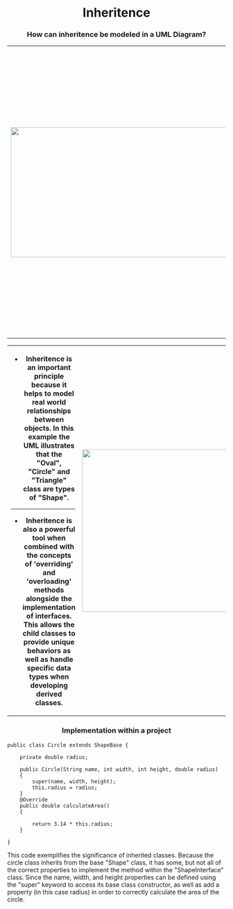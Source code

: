 <h1 align="center">Inheritence</h1>
<h3 align="center">How can inheritence be modeled in a UML Diagram?</h3>
<table>
  <th width="500">
    <img src="https://github.com/phollenback/Skills-Overview/assets/145724342/c2fc46dd-a616-4d22-bf1c-3c459ab78339" width="1000" height="300">
  </th>
  <th width="500">
    
   - The 'base' of any inheritence relationship starts with the "Base" or "Parent" class. In this example, the 'salable'
    class is the bass of the three classes beneath it.


--------------------------

   -   Because the bottom three classes have an 'extends' line realationship to there base class, this means that all three inherit each       property and method its parent class contains.
   
  </th>
</table>
<table>
  <th width="500">

    
-  Inheritence is an important principle because it helps to model real world relationships between objects. In this example the UML illustrates that the "Oval", "Circle" and "Triangle" class are types of "Shape".


--------------------


-  Inheritence is also a powerful tool when combined with the concepts of 'overriding' and 'overloading' methods alongside the implementation of interfaces. This allows the child classes to provide unique behaviors as well as handle specific data types when developing derived classes.
  </th>
  <th width="565">
    <img src="https://github.com/phollenback/Skills-Overview/assets/145724342/d54f9078-ae26-4980-a560-3b1d7709fb01)" width="1000" height="375">
  </th>
</table>

<h3 align="center">Implementation within a project</h3>

```
public class Circle extends ShapeBase {

	private double radius;

	public Circle(String name, int width, int height, double radius) 
	{
		super(name, width, height);
		this.radius = radius;
	}
	@Override
	public double calculateArea() 
	{
		
		return 3.14 * this.radius;
	}

}
```
This code exemplifies the significance of inherited classes. Because the circle class inherits from the base "Shape" class, it has some, but not all of the correct properties to implement the method within the "ShapeInterface" class. Since the name, width, and height properties can be defined using the "super" keyword to access its base class constructor, as well as add a property (in this case radius) in order to correctly calculate the area of the circle.
